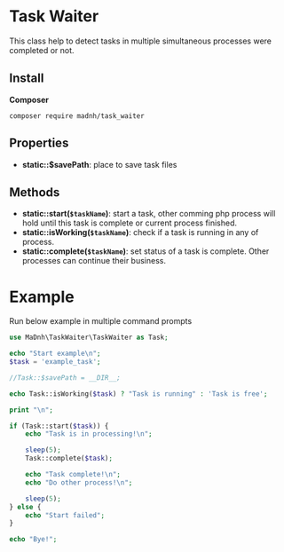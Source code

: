 # Task Waiter

This class help to detect tasks in multiple simultaneous processes were completed or not.

## Install

**Composer**

```
composer require madnh/task_waiter
```

## Properties

- **static::$savePath**: place to save task files

## Methods

- **static::start(`$taskName`)**: start a task, other comming php process will hold until this task is complete or current process finished.
- **static::isWorking(`$taskName`)**: check if a task is running in any of process.
- **static::complete(`$taskName`)**: set status of a task is complete. Other processes can continue their business.

# Example

Run below example in multiple command prompts

```php
use MaDnh\TaskWaiter\TaskWaiter as Task;

echo "Start example\n";
$task = 'example_task';

//Task::$savePath = __DIR__;

echo Task::isWorking($task) ? "Task is running" : 'Task is free';

print "\n";

if (Task::start($task)) {
    echo "Task is in processing!\n";

    sleep(5);
    Task::complete($task);

    echo "Task complete!\n";
    echo "Do other process!\n";

    sleep(5);
} else {
    echo "Start failed";
}

echo "Bye!";
```